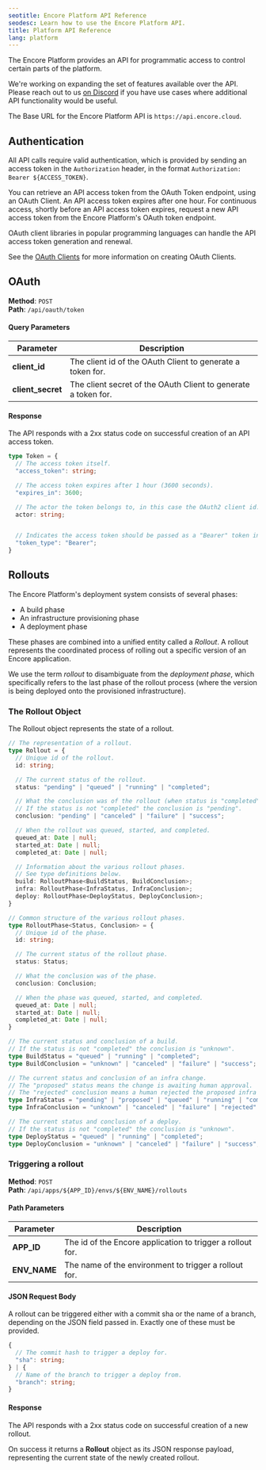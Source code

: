 ```yaml
---
seotitle: Encore Platform API Reference
seodesc: Learn how to use the Encore Platform API.
title: Platform API Reference
lang: platform
---
```


The Encore Platform provides an API for programmatic access to control certain parts of the platform.

We're working on expanding the set of features available over the API.
Please reach out to us [on Discord](https://encore.dev/discord) if you have use cases where additional API functionality would be useful.

The Base URL for the Encore Platform API is `https://api.encore.cloud`.

## Authentication

All API calls require valid authentication, which is provided by sending an access token in the `Authorization` header,
in the format `Authorization: Bearer ${ACCESS_TOKEN}`.

You can retrieve an API access token from the OAuth Token endpoint, using an OAuth Client.
An API access token expires after one hour. For continuous access, shortly before an API access token expires, request a new API access token from the Encore Platform's OAuth token endpoint.

OAuth client libraries in popular programming languages can handle the API access token generation and renewal.

See the [OAuth Clients](/docs/platform/integrations/oauth-clients) for more information on creating OAuth Clients.

## OAuth

**Method**: `POST` <br/>
**Path**: `/api/oauth/token`

#### Query Parameters

| Parameter         | Description                                                    |
| ----------------- | -------------------------------------------------------------- |
| **client_id**     | The client id of the OAuth Client to generate a token for.     |
| **client_secret** | The client secret of the OAuth Client to generate a token for. |

#### Response

The API responds with a 2xx status code on successful creation of an API access token.

```typescript
type Token = {
  // The access token itself.
  "access_token": string;

  // The access token expires after 1 hour (3600 seconds).
  "expires_in": 3600;

  // The actor the token belongs to, in this case the OAuth2 client id.
  actor: string;


  // Indicates the access token should be passed as a "Bearer" token in the Authorization header.
  "token_type": "Bearer";
}
```

## Rollouts

The Encore Platform's deployment system consists of several phases:

* A build phase
* An infrastructure provisioning phase
* A deployment phase

These phases are combined into a unified entity called a *Rollout*.
A rollout represents the coordinated process of rolling out a specific version of an Encore application.

We use the term *rollout* to disambiguate from the *deployment phase*, which specifically
refers to the last phase of the rollout process (where the version is being deployed onto the provisioned infrastructure).

### The Rollout Object

The Rollout object represents the state of a rollout.

```typescript
// The representation of a rollout.
type Rollout = {
  // Unique id of the rollout.
  id: string;

  // The current status of the rollout.
  status: "pending" | "queued" | "running" | "completed";

  // What the conclusion was of the rollout (when status is "completed").
  // If the status is not "completed" the conclusion is "pending".
  conclusion: "pending" | "canceled" | "failure" | "success";

  // When the rollout was queued, started, and completed.
  queued_at: Date | null;
  started_at: Date | null;
  completed_at: Date | null;

  // Information about the various rollout phases.
  // See type definitions below.
  build: RolloutPhase<BuildStatus, BuildConclusion>;
  infra: RolloutPhase<InfraStatus, InfraConclusion>;
  deploy: RolloutPhase<DeployStatus, DeployConclusion>;
}

// Common structure of the various rollout phases.
type RolloutPhase<Status, Conclusion> = {
  // Unique id of the phase.
  id: string;

  // The current status of the rollout phase.
  status: Status;

  // What the conclusion was of the phase.
  conclusion: Conclusion;

  // When the phase was queued, started, and completed.
  queued_at: Date | null;
  started_at: Date | null;
  completed_at: Date | null;
}

// The current status and conclusion of a build.
// If the status is not "completed" the conclusion is "unknown".
type BuildStatus = "queued" | "running" | "completed";
type BuildConclusion = "unknown" | "canceled" | "failure" | "success";

// The current status and conclusion of an infra change.
// The "proposed" status means the change is awaiting human approval.
// The "rejected" conclusion means a human rejected the proposed infra change.
type InfraStatus = "pending" | "proposed" | "queued" | "running" | "completed";
type InfraConclusion = "unknown" | "canceled" | "failure" | "rejected" | "success";

// The current status and conclusion of a deploy.
// If the status is not "completed" the conclusion is "unknown".
type DeployStatus = "queued" | "running" | "completed";
type DeployConclusion = "unknown" | "canceled" | "failure" | "success";
```

### Triggering a rollout

**Method**: `POST` <br/>
**Path**: `/api/apps/${APP_ID}/envs/${ENV_NAME}/rollouts`

#### Path Parameters

| Parameter    | Description                                                |
| ------------ | ---------------------------------------------------------- |
| **APP_ID**   | The id of the Encore application to trigger a rollout for. |
| **ENV_NAME** | The name of the environment to trigger a rollout for.      |

#### JSON Request Body
A rollout can be triggered either with a commit sha or the name of a branch,
depending on the JSON field passed in. Exactly one of these must be provided.

```typescript
{
  // The commit hash to trigger a deploy for.
  "sha": string;
} | {
  // Name of the branch to trigger a deploy from.
  "branch": string;
}
```

#### Response

The API responds with a 2xx status code on successful creation of a new rollout.

On success it returns a **Rollout** object as its JSON response payload,
representing the current state of the newly created rollout.
